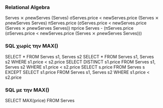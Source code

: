 ### Relational Algebra
Serves ⨯ ρnewServes (Serves)
σServes.price < newServes.price (Serves ⨯ ρnewServes Serves)
πServes.price (σServes.price < newServes.price (Serves ⨯ ρnewServes Serves))
πprice Serves - (πServes.price (σServes.price < newServes.price (Serves ⨯ ρnewServes Serves)))

### SQL χωρίς την MAX()
SELECT * FROM Serves s1, Serves s2
SELECT * FROM Serves s1, Serves s2 WHERE s1.price < s2.price
SELECT DISTINCT s1.price FROM Serves s1, Serves s2 WHERE s1.price < s2.price
SELECT s.price FROM Serves s     EXCEPT SELECT s1.price FROM Serves s1, Serves s2 WHERE s1.price < s2.price

### SQL με την MAX()
SELECT MAX(price) FROM Serves
